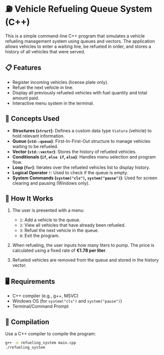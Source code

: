 # ⛽ Vehicle Refueling Queue System (C++)

This is a simple command-line C++ program that simulates a vehicle refueling management system using queues and vectors. The application allows vehicles to enter a waiting line, be refueled in order, and stores a history of all vehicles that were served.

## 📋 Features

- Register incoming vehicles (license plate only).
- Refuel the next vehicle in line.
- Display all previously refueled vehicles with fuel quantity and total amount paid.
- Interactive menu system in the terminal.

## 🧠 Concepts Used

- **Structures (`struct`)**: Defines a custom data type `Viatura` (vehicle) to hold relevant information.
- **Queue (`std::queue`)**: First-In-First-Out structure to manage vehicles waiting to be refueled.
- **Vector (`std::vector`)**: Stores the history of refueled vehicles.
- **Conditionals (`if`, `else if`, `else`)**: Handles menu selection and program flow.
- **Loop (`for`)**: Iterates over the refueled vehicles list to display history.
- **Logical Operator `!`**: Used to check if the queue is empty.
- **System Commands (`system("cls")`, `system("pause")`)**: Used for screen clearing and pausing (Windows only).

## 🚀 How It Works

1. The user is presented with a menu:
   - `1`: Add a vehicle to the queue.
   - `2`: View all vehicles that have already been refueled.
   - `3`: Refuel the next vehicle in the queue.
   - `0`: Exit the program.

2. When refueling, the user inputs how many liters to pump. The price is calculated using a fixed rate of **€1.78 per liter**.

3. Refueled vehicles are removed from the queue and stored in the history vector.

## 🖥️ Requirements

- C++ compiler (e.g., g++, MSVC)
- Windows OS (for `system("cls")` and `system("pause")`)
- Terminal/Command Prompt

## 🔧 Compilation

Use a C++ compiler to compile the program:

```bash
g++ -o refueling_system main.cpp
./refueling_system
